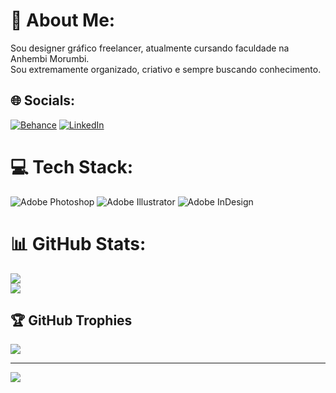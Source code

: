 # 💫 About Me:
Sou designer gráfico freelancer, atualmente cursando faculdade na Anhembi Morumbi.<br>Sou extremamente organizado, criativo e sempre buscando conhecimento.


## 🌐 Socials:
[![Behance](https://img.shields.io/badge/Behance-1769ff?logo=behance&logoColor=white)](https://behance.net/https://www.behance.net/saitopaulo/projects) [![LinkedIn](https://img.shields.io/badge/LinkedIn-%230077B5.svg?logo=linkedin&logoColor=white)](https://linkedin.com/in/https://www.linkedin.com/in/saitopaulo/) 

# 💻 Tech Stack:
![Adobe Photoshop](https://img.shields.io/badge/adobephotoshop-%2331A8FF.svg?style=for-the-badge&logo=adobephotoshop&logoColor=white) ![Adobe Illustrator](https://img.shields.io/badge/adobeillustrator-%23FF9A00.svg?style=for-the-badge&logo=adobeillustrator&logoColor=white) ![Adobe InDesign](https://img.shields.io/badge/Adobe%20InDesign-49021F?style=for-the-badge&logo=adobeindesign&logoColor=white)
# 📊 GitHub Stats:
![](https://github-readme-stats.vercel.app/api?username=SaitoPaulo&theme=dark&hide_border=true&include_all_commits=false&count_private=false)<br/>
![](https://github-readme-streak-stats.herokuapp.com/?user=SaitoPaulo&theme=dark&hide_border=true)<br/>

## 🏆 GitHub Trophies
![](https://github-profile-trophy.vercel.app/?username=SaitoPaulo&theme=darkhub&no-frame=true&no-bg=true&margin-w=4)

---
[![](https://visitcount.itsvg.in/api?id=SaitoPaulo&icon=5&color=1)](https://visitcount.itsvg.in)

<!-- Proudly created with GPRM ( https://gprm.itsvg.in ) -->
